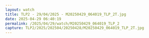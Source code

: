 ```yaml
---
layout: watch
title: TLP2 - 29/04/2025 - M20250429_064019_TLP_2T.jpg
date: 2025-04-29 06:40:19
permalink: /2025/04/29/watch/M20250429_064019_TLP_2
capture: TLP2/2025/202504/20250428/M20250429_064019_TLP_2T.jpg
---
```

